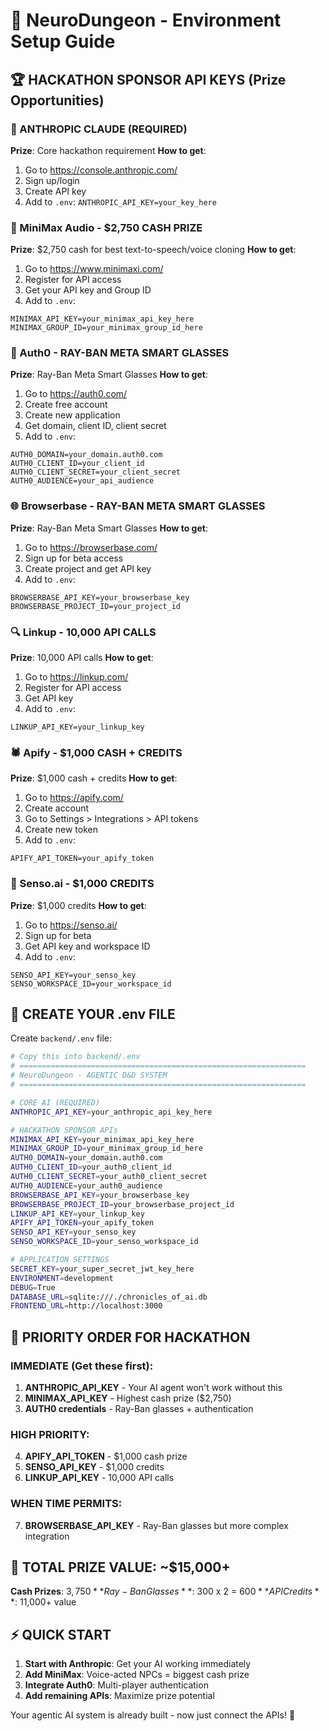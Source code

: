 # 🚀 NeuroDungeon - Environment Setup Guide

## 🏆 HACKATHON SPONSOR API KEYS (Prize Opportunities)

### 🧠 ANTHROPIC CLAUDE (REQUIRED)
**Prize**: Core hackathon requirement
**How to get**:
1. Go to https://console.anthropic.com/
2. Sign up/login
3. Create API key
4. Add to `.env`: `ANTHROPIC_API_KEY=your_key_here`

### 🎤 MiniMax Audio - $2,750 CASH PRIZE
**Prize**: $2,750 cash for best text-to-speech/voice cloning
**How to get**:
1. Go to https://www.minimaxi.com/
2. Register for API access
3. Get your API key and Group ID
4. Add to `.env`:
```
MINIMAX_API_KEY=your_minimax_api_key_here
MINIMAX_GROUP_ID=your_minimax_group_id_here
```

### 🔐 Auth0 - RAY-BAN META SMART GLASSES
**Prize**: Ray-Ban Meta Smart Glasses
**How to get**:
1. Go to https://auth0.com/
2. Create free account
3. Create new application
4. Get domain, client ID, client secret
5. Add to `.env`:
```
AUTH0_DOMAIN=your_domain.auth0.com
AUTH0_CLIENT_ID=your_client_id
AUTH0_CLIENT_SECRET=your_client_secret
AUTH0_AUDIENCE=your_api_audience
```

### 🌐 Browserbase - RAY-BAN META SMART GLASSES
**Prize**: Ray-Ban Meta Smart Glasses
**How to get**:
1. Go to https://browserbase.com/
2. Sign up for beta access
3. Create project and get API key
4. Add to `.env`:
```
BROWSERBASE_API_KEY=your_browserbase_key
BROWSERBASE_PROJECT_ID=your_project_id
```

### 🔍 Linkup - 10,000 API CALLS
**Prize**: 10,000 API calls
**How to get**:
1. Go to https://linkup.com/
2. Register for API access
3. Get API key
4. Add to `.env`:
```
LINKUP_API_KEY=your_linkup_key
```

### 🕷️ Apify - $1,000 CASH + CREDITS
**Prize**: $1,000 cash + credits
**How to get**:
1. Go to https://apify.com/
2. Create account
3. Go to Settings > Integrations > API tokens
4. Create new token
5. Add to `.env`:
```
APIFY_API_TOKEN=your_apify_token
```

### 🧠 Senso.ai - $1,000 CREDITS
**Prize**: $1,000 credits
**How to get**:
1. Go to https://senso.ai/
2. Sign up for beta
3. Get API key and workspace ID
4. Add to `.env`:
```
SENSO_API_KEY=your_senso_key
SENSO_WORKSPACE_ID=your_workspace_id
```

## 📁 CREATE YOUR .env FILE

Create `backend/.env` file:

```bash
# Copy this into backend/.env
# ================================================================
# NeuroDungeon - AGENTIC D&D SYSTEM
# ================================================================

# CORE AI (REQUIRED)
ANTHROPIC_API_KEY=your_anthropic_api_key_here

# HACKATHON SPONSOR APIs
MINIMAX_API_KEY=your_minimax_api_key_here
MINIMAX_GROUP_ID=your_minimax_group_id_here
AUTH0_DOMAIN=your_domain.auth0.com
AUTH0_CLIENT_ID=your_auth0_client_id
AUTH0_CLIENT_SECRET=your_auth0_client_secret
AUTH0_AUDIENCE=your_auth0_audience
BROWSERBASE_API_KEY=your_browserbase_key
BROWSERBASE_PROJECT_ID=your_browserbase_project_id
LINKUP_API_KEY=your_linkup_key
APIFY_API_TOKEN=your_apify_token
SENSO_API_KEY=your_senso_key
SENSO_WORKSPACE_ID=your_senso_workspace_id

# APPLICATION SETTINGS
SECRET_KEY=your_super_secret_jwt_key_here
ENVIRONMENT=development
DEBUG=True
DATABASE_URL=sqlite:///./chronicles_of_ai.db
FRONTEND_URL=http://localhost:3000
```

## 🚀 PRIORITY ORDER FOR HACKATHON

### IMMEDIATE (Get these first):
1. **ANTHROPIC_API_KEY** - Your AI agent won't work without this
2. **MINIMAX_API_KEY** - Highest cash prize ($2,750)
3. **AUTH0 credentials** - Ray-Ban glasses + authentication

### HIGH PRIORITY:
4. **APIFY_API_TOKEN** - $1,000 cash prize
5. **SENSO_API_KEY** - $1,000 credits
6. **LINKUP_API_KEY** - 10,000 API calls

### WHEN TIME PERMITS:
7. **BROWSERBASE_API_KEY** - Ray-Ban glasses but more complex integration

## 🎯 TOTAL PRIZE VALUE: ~$15,000+

**Cash Prizes**: $3,750
**Ray-Ban Glasses**: ~$300 x 2 = $600  
**API Credits**: ~$11,000+ value

## ⚡ QUICK START

1. **Start with Anthropic**: Get your AI working immediately
2. **Add MiniMax**: Voice-acted NPCs = biggest cash prize
3. **Integrate Auth0**: Multi-player authentication
4. **Add remaining APIs**: Maximize prize potential

Your agentic AI system is already built - now just connect the APIs! 🚀 